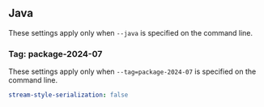## Java

These settings apply only when `--java` is specified on the command line.

### Tag: package-2024-07

These settings apply only when `--tag=package-2024-07` is specified on the command line.

``` yaml $(java)
stream-style-serialization: false 
```